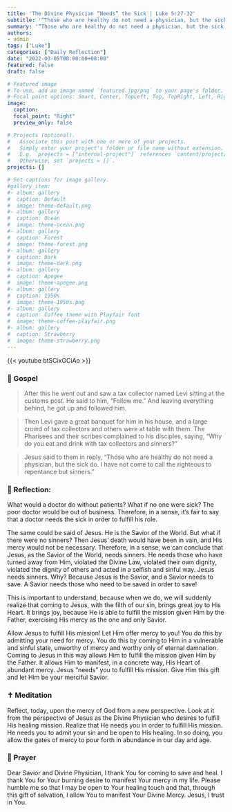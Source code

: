 ```yaml
---
title: 'The Divine Physician “Needs” the Sick | Luke 5:27-32'
subtitle: '“Those who are healthy do not need a physician, but the sick do.  I have not come to call the righteous to repentance but sinners.”  Luke 5:31–32'
summary: '“Those who are healthy do not need a physician, but the sick do.  I have not come to call the righteous to repentance but sinners.”  Luke 5:31–32'
authors:
- admin
tags: ["Luke"]
categories: ["Daily Reflection"]
date: "2022-03-05T00:00:00+08:00"
featured: false
draft: false

# Featured image
# To use, add an image named `featured.jpg/png` to your page's folder.
# Focal point options: Smart, Center, TopLeft, Top, TopRight, Left, Right, BottomLeft, Bottom, BottomRight
image:
  caption:
  focal_point: "Right"
  preview_only: false

# Projects (optional).
#   Associate this post with one or more of your projects.
#   Simply enter your project's folder or file name without extension.
#   E.g. `projects = ["internal-project"]` references `content/project/deep-learning/index.md`.
#   Otherwise, set `projects = []`.
projects: []

# Set captions for image gallery.
#gallery_item:
#- album: gallery
#  caption: Default
#  image: theme-default.png
#- album: gallery
#  caption: Ocean
#  image: theme-ocean.png
#- album: gallery
#  caption: Forest
#  image: theme-forest.png
#- album: gallery
#  caption: Dark
#  image: theme-dark.png
#- album: gallery
#  caption: Apogee
#  image: theme-apogee.png
#- album: gallery
#  caption: 1950s
#  image: theme-1950s.png
#- album: gallery
#  caption: Coffee theme with Playfair font
#  image: theme-coffee-playfair.png
#- album: gallery
#  caption: Strawberry
#  image: theme-strawberry.png
---
```


{{< youtube btSCixGCiAo >}}

### :love_letter: Gospel
> After this he went out and saw a tax collector named Levi sitting at the customs post. He said to him, “Follow me.” And leaving everything behind, he got up and followed him.

> Then Levi gave a great banquet for him in his house, and a large crowd of tax collectors and others were at table with them. The Pharisees and their scribes complained to his disciples, saying, “Why do you eat and drink with tax collectors and sinners?”

> Jesus said to them in reply, “Those who are healthy do not need a physician, but the sick do. I have not come to call the righteous to repentance but sinners.”

### :speech_balloon: Reflection:
What would a doctor do without patients?  What if no one were sick?  The poor doctor would be out of business.  Therefore, in a sense, it’s fair to say that a doctor needs the sick in order to fulfill his role.

The same could be said of Jesus.  He is the Savior of the World.  But what if there were no sinners?  Then Jesus’ death would have been in vain, and His mercy would not be necessary.  Therefore, in a sense, we can conclude that Jesus, as the Savior of the World, needs sinners.  He needs those who have turned away from Him, violated the Divine Law, violated their own dignity, violated the dignity of others and acted in a selfish and sinful way.  Jesus needs sinners.  Why?  Because Jesus is the Savior, and a Savior needs to save.  A Savior needs those who need to be saved in order to save!

This is important to understand, because when we do, we will suddenly realize that coming to Jesus, with the filth of our sin, brings great joy to His Heart.  It brings joy, because He is able to fulfill the mission given Him by the Father, exercising His mercy as the one and only Savior.  

Allow Jesus to fulfill His mission!  Let Him offer mercy to you!  You do this by admitting your need for mercy.  You do this by coming to Him in a vulnerable and sinful state, unworthy of mercy and worthy only of eternal damnation.  Coming to Jesus in this way allows Him to fulfill the mission given Him by the Father.  It allows Him to manifest, in a concrete way, His Heart of abundant mercy.  Jesus “needs” you to fulfill His mission.  Give Him this gift and let Him be your merciful Savior.

### :latin_cross: Meditation
Reflect, today, upon the mercy of God from a new perspective.  Look at it from the perspective of Jesus as the Divine Physician who desires to fulfill His healing mission.  Realize that He needs you in order to fulfill His mission.  He needs you to admit your sin and be open to His healing.  In so doing, you allow the gates of mercy to pour forth in abundance in our day and age.

### :pray: Prayer
Dear Savior and Divine Physician, I thank You for coming to save and heal.  I thank You for Your burning desire to manifest Your mercy in my life.  Please humble me so that I may be open to Your healing touch and that, through this gift of salvation, I allow You to manifest Your Divine Mercy.  Jesus, I trust in You.
